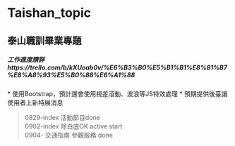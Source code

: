 # Taishan_topic
<h2>泰山職訓畢業專題</h2>
<h5> 工作進度請詳 https://trello.com/b/kXUoab0v/%E6%B3%B0%E5%B1%B1%E8%81%B7%E8%A8%93%E5%B0%88%E6%A1%88</h5> 
* 使用Bootstrap，預計還會使用視差滾動、波浪等JS特效處理
* 預期提供後臺讓使用者上新特展消息

>0829-index 活動節目done <br>
>0902-index 除白底OK active start<br>
>0904- 交通指南 參觀服務 done<br>
